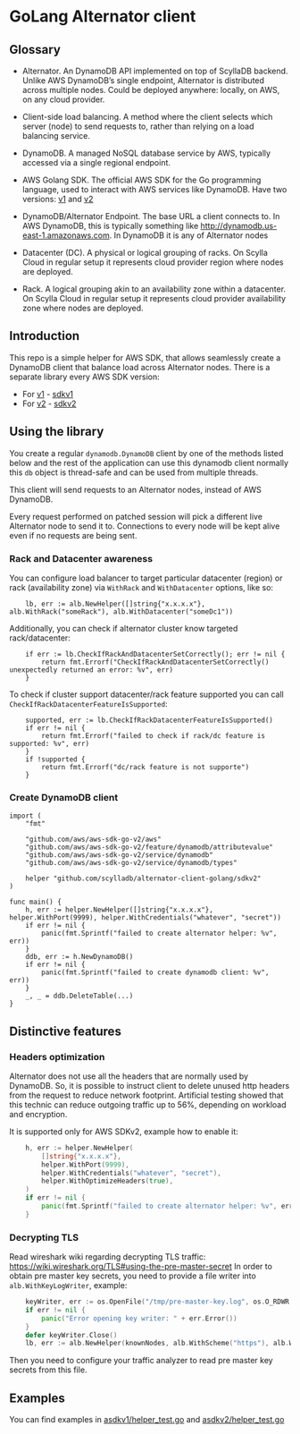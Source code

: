 # GoLang Alternator client

## Glossary

- Alternator.
An DynamoDB API implemented on top of ScyllaDB backend.  
Unlike AWS DynamoDB’s single endpoint, Alternator is distributed across multiple nodes.
Could be deployed anywhere: locally, on AWS, on any cloud provider.

- Client-side load balancing.
A method where the client selects which server (node) to send requests to, 
rather than relying on a load balancing service.

- DynamoDB.
A managed NoSQL database service by AWS, typically accessed via a single regional endpoint.

- AWS Golang SDK.
The official AWS SDK for the Go programming language, used to interact with AWS services like DynamoDB.
Have two versions: [v1](https://github.com/aws/aws-sdk-go) and [v2](https://github.com/aws/aws-sdk-go-v2)

- DynamoDB/Alternator Endpoint.
The base URL a client connects to. 
In AWS DynamoDB, this is typically something like http://dynamodb.us-east-1.amazonaws.com.
In DynamoDB it is any of Alternator nodes

- Datacenter (DC).
A physical or logical grouping of racks.
On Scylla Cloud in regular setup it represents cloud provider region where nodes are deployed.

- Rack.
A logical grouping akin to an availability zone within a datacenter. 
On Scylla Cloud in regular setup it represents cloud provider availability zone where nodes are deployed.

## Introduction

This repo is a simple helper for AWS SDK, that allows seamlessly create a DynamoDB client that balance load across Alternator nodes.
There is a separate library every AWS SDK version:
- For [v1](https://github.com/aws/aws-sdk-go) - [sdkv1](sdkv1)
- For [v2](https://github.com/aws/aws-sdk-go-v2) - [sdkv2](sdkv2)

## Using the library

You create a regular `dynamodb.DynamoDB` client by one of the methods listed below and 
the rest of the application can use this dynamodb client normally
this `db` object is thread-safe and can be used from multiple threads.

This client will send requests to an Alternator nodes, instead of AWS DynamoDB.

Every request performed on patched session will pick a different live
Alternator node to send it to.
Connections to every node will be kept alive even if no requests are being sent.

### Rack and Datacenter awareness

You can configure load balancer to target particular datacenter (region) or rack (availability zone) via `WithRack` and `WithDatacenter` options, like so:
```golang
    lb, err := alb.NewHelper([]string{"x.x.x.x"}, alb.WithRack("someRack"), alb.WithDatacenter("someDc1"))
```

Additionally, you can check if alternator cluster know targeted rack/datacenter:
```golang
	if err := lb.CheckIfRackAndDatacenterSetCorrectly(); err != nil {
		return fmt.Errorf("CheckIfRackAndDatacenterSetCorrectly() unexpectedly returned an error: %v", err)
	}
```

To check if cluster support datacenter/rack feature supported you can call `CheckIfRackDatacenterFeatureIsSupported`:
```golang
    supported, err := lb.CheckIfRackDatacenterFeatureIsSupported()
	if err != nil {
		return fmt.Errorf("failed to check if rack/dc feature is supported: %v", err)
	}
	if !supported {
        return fmt.Errorf("dc/rack feature is not supporte")	
    }
```

### Create DynamoDB client

```golang
import (
	"fmt"

    "github.com/aws/aws-sdk-go-v2/aws"
    "github.com/aws/aws-sdk-go-v2/feature/dynamodb/attributevalue"
    "github.com/aws/aws-sdk-go-v2/service/dynamodb"
    "github.com/aws/aws-sdk-go-v2/service/dynamodb/types"

    helper "github.com/scylladb/alternator-client-golang/sdkv2"
)

func main() {
    h, err := helper.NewHelper([]string{"x.x.x.x"}, helper.WithPort(9999), helper.WithCredentials("whatever", "secret"))
    if err != nil {
        panic(fmt.Sprintf("failed to create alternator helper: %v", err))
    }
    ddb, err := h.NewDynamoDB()
    if err != nil {
        panic(fmt.Sprintf("failed to create dynamodb client: %v", err))
    }
    _, _ = ddb.DeleteTable(...)
}
```

## Distinctive features

### Headers optimization

Alternator does not use all the headers that are normally used by DynamoDB.
So, it is possible to instruct client to delete unused http headers from the request to reduce network footprint.
Artificial testing showed that this technic can reduce outgoing traffic up to 56%, depending on workload and encryption.

It is supported only for AWS SDKv2, example how to enable it:
```go
    h, err := helper.NewHelper(
		[]string{"x.x.x.x"}, 
	    helper.WithPort(9999), 
		helper.WithCredentials("whatever", "secret"), 
		helper.WithOptimizeHeaders(true),
	)
    if err != nil {
        panic(fmt.Sprintf("failed to create alternator helper: %v", err))
    }
```

### Decrypting TLS

Read wireshark wiki regarding decrypting TLS traffic: https://wiki.wireshark.org/TLS#using-the-pre-master-secret
In order to obtain pre master key secrets, you need to provide a file writer into `alb.WithKeyLogWriter`, example:

```go
	keyWriter, err := os.OpenFile("/tmp/pre-master-key.log", os.O_RDWR|os.O_CREATE|os.O_APPEND, 0666)
    if err != nil {
        panic("Error opening key writer: " + err.Error())
	}
	defer keyWriter.Close()
	lb, err := alb.NewHelper(knownNodes, alb.WithScheme("https"), alb.WithPort(httpsPort), alb.WithIgnoreServerCertificateError(true), alb.WithKeyLogWriter(keyWriter))
```

Then you need to configure your traffic analyzer to read pre master key secrets from this file.

## Examples

You can find examples in [asdkv1/helper_test.go](asdkv1/helper_test.go) and [asdkv2/helper_test.go](asdkv2/helper_test.go)